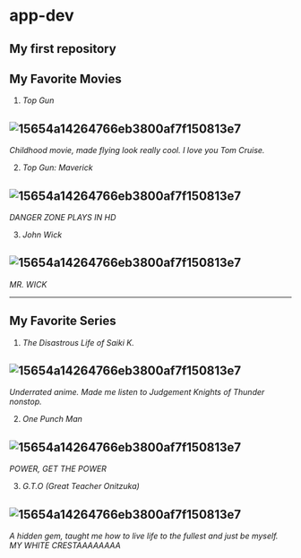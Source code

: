 # app-dev
My first repository
---
## **My Favorite Movies**
1. *Top Gun*

## ![15654a14264766eb3800af7f150813e7](https://i.pinimg.com/236x/e4/2d/88/e42d8892c025cb6522f710b04a2109c9.jpg)
*Childhood movie, made flying look really cool. I love you Tom Cruise.*

2. *Top Gun: Maverick*

## ![15654a14264766eb3800af7f150813e7](https://i.pinimg.com/236x/79/59/47/79594732f49e4ec63aa7d921a05787db.jpg)
*DANGER ZONE PLAYS IN HD*

3. *John Wick*

## ![15654a14264766eb3800af7f150813e7](https://i.pinimg.com/236x/d9/ae/81/d9ae8180a9bc51a12a697ed836f456e0.jpg)
*MR. WICK*

---
## **My Favorite Series**
 1. *The Disastrous Life of Saiki K.*
 
 ## ![15654a14264766eb3800af7f150813e7](https://i.pinimg.com/564x/f0/b3/7f/f0b37fd7cbca5962dec332613c5e5757.jpg)
 *Underrated anime. Made me listen to Judgement Knights of Thunder nonstop.*
 
 2. *One Punch Man*
 
 ## ![15654a14264766eb3800af7f150813e7](https://i.pinimg.com/564x/7e/54/37/7e5437e9362cf37d9058b9d11118fb8f.jpg)
 *POWER, GET THE POWER*
 
 3. *G.T.O (Great Teacher Onitzuka)*
 
 ## ![15654a14264766eb3800af7f150813e7](https://i.pinimg.com/564x/1f/d0/76/1fd0760418c5aa53a44d9bc162cdeb9c.jpg)
 *A hidden gem, taught me how to live life to the fullest and just be myself. MY WHITE CRESTAAAAAAAA*
